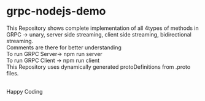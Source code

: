 # grpc-nodejs-demo

This Repository shows complete implementation of all 4types of methods in GRPC -> unary, server side streaming, client side streaming, bidirectional streaming.
<br/>
Comments are there for better understanding
<br/>
To run GRPC Server-> npm run server
<br/> 
To run GRPC Client -> npm run client
<br/>
This Repository uses dynamically generated protoDefinitions from .proto files.

<br/>
Happy Coding
